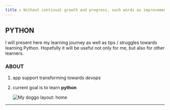 ```yaml
---
title : Without continual growth and progress, such words as improvement, achievement, and success have no meaning. Benjamin Franklin.
---
```

## PYTHON
I will present here my learning journey as well as tips / struggles towards learning Python. Hopefully it will be useful not only for me, but also for other learners.

### ABOUT
1. app support transforming towards *devops*
2. current goal is to learn **python**

   ![My doggo](https://www.akc.org/wp-content/uploads/2017/11/Vizsla-MP.jpg)
layout: home
---
